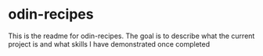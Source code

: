 # odin-recipes
This is the readme for odin-recipes.
The goal is to describe what the current project is and what skills I have demonstrated once completed
